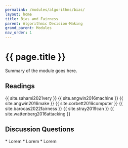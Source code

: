 ```yaml
---
permalink: /modules/algorithms/bias/
layout: home
title: Bias and Fairness
parent: Algorithmic Decision-Making
grand_parent: Modules
nav_order: 1
---
```


# {{ page.title }}
Summary of the module goes here.

<h2 class="text-delta">Readings</h2>
{{ site.sahami2021very }}
{{ site.angwin2016machine }}
{{ site.angwin2016make }}
{{ site.corbett2016computer }}
{{ site.barocas2022fairness }}
{{ site.stray2019can }}
{{ site.wattenberg2016attacking }}

<h2 class="text-delta">Discussion Questions</h2>
* Lorem
* Lorem
* Lorem